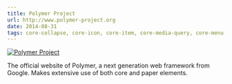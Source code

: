 ```yaml
---
title: Polymer Project
url: http://www.polymer-project.org
date: 2014-08-31
tags: core-collapse, core-icon, core-item, core-media-query, core-menu, core-selection, core-selector, dropdown-panel, feature-carousel, paper-button, paper-icon-button, paper-ripple, paper-shadow
---
```


[![Polymer Project](screenshots/polymer-project.png)](http://www.polymer-project.org)

The official website of Polymer, a next generation web framework from Google. Makes extensive use of both core and paper elements.
